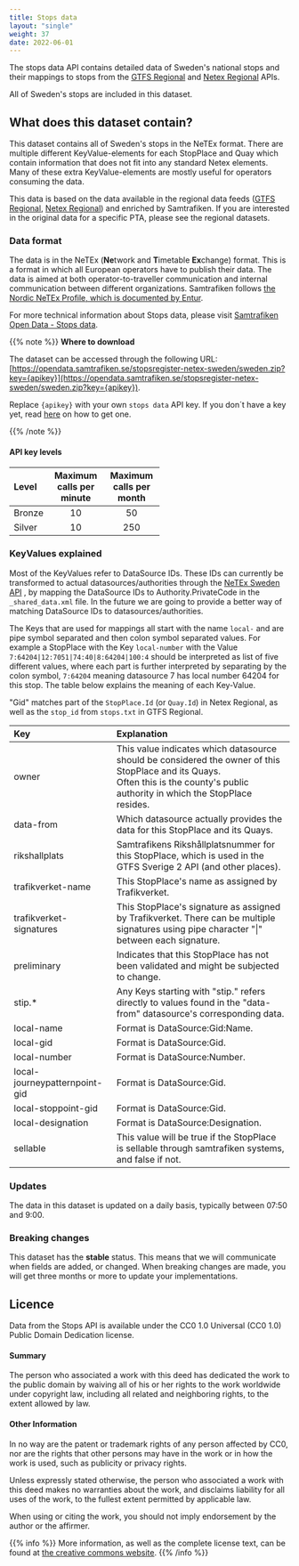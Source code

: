 ```yaml
---
title: Stops data
layout: "single"
weight: 37
date: 2022-06-01
---
```


The stops data API contains detailed data of Sweden's national stops and their mappings to stops from the [GTFS Regional](/api/gtfs-datasets/gtfs-regional/)
and [Netex Regional](/api/netex-datasets/netex-regional/) APIs.

All of Sweden's stops are included in this dataset.

## What does this dataset contain?

This dataset contains all of Sweden's stops in the NeTEx format. There are multiple different KeyValue-elements for each StopPlace and Quay which
contain information that does not fit into any standard Netex elements. Many of these extra KeyValue-elements are mostly useful for operators consuming the
data.

This data is based on the data available in the regional data feeds ([GTFS Regional](/api/gtfs-datasets/gtfs-regional/), [Netex Regional](/api/netex-datasets/netex-regional/)) and enriched by Samtrafiken. If you are interested in the
original data for a specific PTA, please see the regional datasets.

### Data format

The data is in the NeTEx (**Ne**twork and **T**imetable **Ex**change) format. This is a format in which all European
operators have to publish their data. The data is aimed at both operator-to-traveller communication and internal
communication between different organizations. Samtrafiken
follows [the Nordic NeTEx Profile, which is documented by Entur](https://enturas.atlassian.net/wiki/spaces/PUBLIC/pages/728891481/Nordic+NeTEx+Profile).

For more technical information about Stops data, please visit [Samtrafiken Open Data - Stops data](https://samtrafiken.atlassian.net/wiki/spaces/SamtrafikenOpenData/pages/3701309442/Samtrafiken+Stops+NeTEx+export).

{{% note %}}
**Where to download**

The dataset can be accessed through the following URL:
[https://opendata.samtrafiken.se/stopsregister-netex-sweden/sweden.zip?key={apikey}](https://opendata.samtrafiken.se/stopsregister-netex-sweden/sweden.zip?key={apikey}).

Replace `{apikey}` with your own `stops data` API key. If you don´t have a key yet, read [here](/docs/using-trafiklab/getting-api-keys) on how to get one.

{{% /note %}}

<div style="max-width: 270px">

#### API key levels

| Level  | Maximum calls per minute | Maximum calls per month |
|:-------|:------------------------:|:-----------------------:|
| Bronze |            10            |           50            |
| Silver |            10            |           250           |

</div>

### KeyValues explained

Most of the KeyValues refer to DataSource IDs. These IDs can currently be transformed to actual datasources/authorities through
the [NeTEx Sweden API](/api/netex-datasets/netex-sweden/)
, by mapping the DataSource IDs to Authority.PrivateCode in the `_shared_data.xml` file. In the future we are going to provide a better way of matching
DataSource IDs to datasources/authorities.

The Keys that are used for mappings all start with the name `local-` and are pipe symbol separated and then colon symbol separated values.
For example a StopPlace with the Key `local-number` with the Value `7:64204|12:7051|74:40|8:64204|100:4` should be interpreted as list of five different values,
where each part is further interpreted by separating by the colon symbol, `7:64204` meaning datasource 7 has local number 64204 for this stop. The table below
explains the meaning of each Key-Value.

"Gid" matches part of the `StopPlace.Id` (or `Quay.Id`) in Netex Regional, as well as the `stop_id` from `stops.txt` in GTFS Regional.

| Key                           | Explanation                                                                                                                                                                           |
|:------------------------------|:--------------------------------------------------------------------------------------------------------------------------------------------------------------------------------------|
| owner                         | This value indicates which datasource should be considered the owner of this StopPlace and its Quays.<br/>Often this is the county's public authority in which the StopPlace resides. |
| data-from                     | Which datasource actually provides the data for this StopPlace and its Quays.                                                                                                         |
| rikshallplats                 | Samtrafikens Rikshållplatsnummer for this StopPlace, which is used in the GTFS Sverige 2 API (and other places).                                                                      |
| trafikverket-name             | This StopPlace's name as assigned by Trafikverket.                                                                                                                                    |
| trafikverket-signatures       | This StopPlace's signature as assigned by Trafikverket. There can be multiple signatures using pipe character "&#124;" between each signature.                                        |
| preliminary                   | Indicates that this StopPlace has not been validated and might be subjected to change.                                                                                                |
| stip.*                        | Any Keys starting with "stip." refers directly to values found in the "data-from" datasource's corresponding data.                                                                    |
| local-name                    | Format is DataSource:Gid:Name.                                                                                                                                                        |
| local-gid                     | Format is DataSource:Gid.                                                                                                                                                             |
| local-number                  | Format is DataSource:Number.                                                                                                                                                          |
| local-journeypatternpoint-gid | Format is DataSource:Gid.                                                                                                                                                             |
| local-stoppoint-gid           | Format is DataSource:Gid.                                                                                                                                                             |
| local-designation             | Format is DataSource:Designation.                                                                                                                                                     |
| sellable                      | This value will be true if the StopPlace is sellable through samtrafiken systems, and false if not.                                                                                   |

### Updates

The data in this dataset is updated on a daily basis, typically between 07:50 and 9:00.

### Breaking changes

This dataset has the **stable** status. This means that we will communicate when fields are added, or changed. When
breaking changes are made, you will get three months or more to update your implementations.

## Licence

Data from the Stops API is available under the CC0 1.0 Universal (CC0 1.0) Public Domain Dedication license.

#### Summary

The person who associated a work with this deed has dedicated the work to the public domain by waiving all of his or her
rights to the work worldwide under copyright law, including all related and neighboring rights, to the extent allowed by
law.

#### Other Information

In no way are the patent or trademark rights of any person affected by CC0, nor are the rights that other persons may
have in the work or in how the work is used, such as publicity or privacy rights.

Unless expressly stated otherwise, the person who associated a work with this deed makes no warranties about the work,
and disclaims liability for all uses of the work, to the fullest extent permitted by applicable law.

When using or citing the work, you should not imply endorsement by the author or the affirmer.

{{% info %}}
More information, as well as the complete license text, can be found at
[the creative commons website](https://creativecommons.org/publicdomain/zero/1.0/deed.en).
{{% /info %}} 